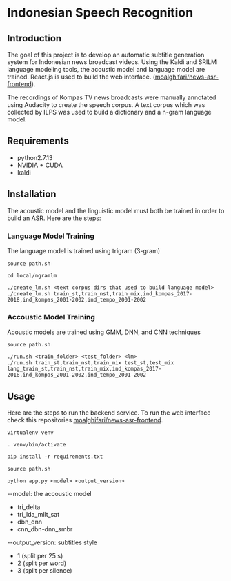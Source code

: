 # Indonesian Speech Recognition

## Introduction
The goal of this project is to develop an automatic subtitle generation system for Indonesian news broadcast videos. Using the Kaldi and SRILM language modeling tools, the acoustic model and language model are trained. React.js is used to build the web interface. ([moalghifari/news-asr-frontend](https://github.com/moalghifari/news-asr-frontend)).

The recordings of Kompas TV news broadcasts were manually annotated using Audacity to create the speech corpus. A text corpus which was collected by ILPS was used to build a dictionary and a n-gram language model.

## Requirements
- python2.7.13
- NVIDIA + CUDA
- kaldi

## Installation
The acoustic model and the linguistic model must both be trained in order to build an ASR. Here are the steps:

### Language Model Training
The language model is trained using trigram (3-gram)
```
source path.sh
```
```
cd local/ngramlm
```
```
./create_lm.sh <text corpus dirs that used to build language model>
./create_lm.sh train_st,train_nst,train_mix,ind_kompas_2017-2018,ind_kompas_2001-2002,ind_tempo_2001-2002
```

### Accoustic Model Training
Acoustic models are trained using GMM, DNN, and CNN techniques
```
source path.sh
```
```
./run.sh <train_folder> <test_folder> <lm> 
./run.sh train_st,train_nst,train_mix test_st,test_mix lang_train_st,train_nst,train_mix,ind_kompas_2017-2018,ind_kompas_2001-2002,ind_tempo_2001-2002
```

## Usage
Here are the steps to run the backend service. To run the web interface check this repositories [moalghifari/news-asr-frontend](https://github.com/moalghifari/news-asr-frontend).
```
virtualenv venv
```
```
. venv/bin/activate
```
```
pip install -r requirements.txt
```
```
source path.sh
```
```
python app.py <model> <output_version>
```
--model: the accoustic model
- tri_delta
- tri_lda_mllt_sat
- dbn_dnn
- cnn_dbn-dnn_smbr

--output_version: subtitles style
- 1 (split per 25 s)
- 2 (split per word)
- 3 (split per silence)
